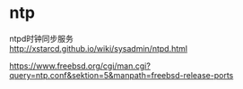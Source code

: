 # ntp

ntpd时钟同步服务  
http://xstarcd.github.io/wiki/sysadmin/ntpd.html  

https://www.freebsd.org/cgi/man.cgi?query=ntp.conf&sektion=5&manpath=freebsd-release-ports  
